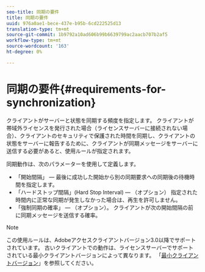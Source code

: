 ```yaml
---
seo-title: 同期の要件
title: 同期の要件
uuid: 976a0ae1-bece-437e-b95b-6cd222525d13
translation-type: tm+mt
source-git-commit: 1b9792a10ad606b99b6639799ac2aacb707b2af5
workflow-type: tm+mt
source-wordcount: '163'
ht-degree: 0%

---
```



# 同期の要件{#requirements-for-synchronization}

クライアントがサーバーと状態を同期する頻度を指定します。 クライアントが帯域外ライセンスを発行された場合（ライセンスサーバーに接続されない場合）、クライアントのセキュリティで保護された時間を同期し、クライアントの状態をサーバーに報告するために、クライアントが同期メッセージをサーバーに送信する必要があると、使用ルールが指定されます。

同期動作は、次のパラメーターを使用して定義します。

* 「開始間隔」 — 最後に成功した開始から別の同期要求への同期後の待機時間を指定します。
* 「ハードストップ間隔」(Hard Stop Interval) — （オプション） 指定された時間内に正常な同期が発生しなかった場合は、再生を許可しません。
* 「強制同期の確率」 — （オプション）。 クライアントが次の開始間隔の前に同期メッセージを送信する確率。

>[!NOTE]
>
>この使用ルールは、Adobeアクセスクライアントバージョン3.0以降でサポートされています。 古いクライアントでの動作は、ライセンスサーバーでサポートされている最小クライアントバージョンによって異なります。 「[最小クライアントバージョン](../../../aaxs-protecting-content/content-implementing-the-license-server/content-handling-license-reqs/content-minimum-client-version.md)」を参照してください。

